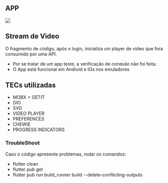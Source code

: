 ## APP

![](https://i.imgur.com/6PDLbW9.gif)

## Stream de Video

 O fragmento de código, após o login, inicializa um player de vídeo que fora consumido por uma API.
 
 - Por se tratar de um app teste, a verificação de conexão não foi feita.
 - O App está funcional em Android e IOs nos emuladores

## TECs utilizadas

- MOBX + GETIT
- DIO
- SVG
- VIDEO PLAYER
- PREFERENCES
- CHEWIE
- PROGRESS INDICATORS

### TroubleShoot

Caso o código apresente problemas, rodar os comandos:

- flutter clean 
- flutter pub get
- flutter pub run build_runner build --delete-conflicting-outputs
